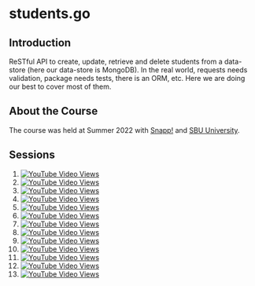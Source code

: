 # students.go

## Introduction

ReSTful API to create, update, retrieve and delete students from a data-store (here our data-store is MongoDB).
In the real world, requests needs validation, package needs tests, there is an ORM, etc.
Here we are doing our best to cover most of them.

## About the Course

The course was held at Summer 2022 with [Snapp!](https://snapp.ir) and [SBU University](https://sbu.ac.ir).

## Sessions

1. [![YouTube Video Views](https://img.shields.io/youtube/views/kGfLvY4GbV0?logo=youtube&logoColor=red&style=flat-square)](https://youtu.be/kGfLvY4GbV0)
2. [![YouTube Video Views](https://img.shields.io/youtube/views/s__NZHZzgII?logo=youtube&logoColor=red&style=flat-square)](https://youtu.be/s__NZHZzgII)
3. [![YouTube Video Views](https://img.shields.io/youtube/views/lzfeiD2M9s8?logo=youtube&logoColor=red&style=flat-square)](https://youtu.be/lzfeiD2M9s8)
4. [![YouTube Video Views](https://img.shields.io/youtube/views/y4gKNZmRx_4?logo=youtube&logoColor=red&style=flat-square)](https://youtu.be/y4gKNZmRx_4)
5. [![YouTube Video Views](https://img.shields.io/youtube/views/Y6WXneMYKrU?logo=youtube&logoColor=red&style=flat-square)](https://youtu.be/Y6WXneMYKrU)
6. [![YouTube Video Views](https://img.shields.io/youtube/views/kXcIbVl2kNU?logo=youtube&logoColor=red&style=flat-square)](https://youtu.be/kXcIbVl2kNU)
7. [![YouTube Video Views](https://img.shields.io/youtube/views/i9oxlZyeXeY?logo=youtube&logoColor=red&style=flat-square)](https://youtu.be/i9oxlZyeXeY)
8. [![YouTube Video Views](https://img.shields.io/youtube/views/CqnaNd8ceoE?logo=youtube&logoColor=red&style=flat-square)](https://youtu.be/CqnaNd8ceoE)
9. [![YouTube Video Views](https://img.shields.io/youtube/views/TIW3fL8WCCY?logo=youtube&logoColor=red&style=flat-square)](https://youtu.be/TIW3fL8WCCY)
10. [![YouTube Video Views](https://img.shields.io/youtube/views/Bri_3efVYvk?logo=youtube&logoColor=red&style=flat-square)](https://youtu.be/Bri_3efVYvk)
11. [![YouTube Video Views](https://img.shields.io/youtube/views/iTcDyasgZgI?logo=youtube&logoColor=red&style=flat-square)](https://youtu.be/iTcDyasgZgI)
12. [![YouTube Video Views](https://img.shields.io/youtube/views/fYTOZOfu-is?logo=youtube&logoColor=red&style=flat-square)](https://youtu.be/fYTOZOfu-is)
13. [![YouTube Video Views](https://img.shields.io/youtube/views/cIjWPnINLXI?logo=youtube&logoColor=red&style=flat-square)](https://youtu.be/cIjWPnINLXI)
